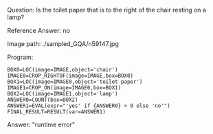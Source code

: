 Question: Is the toilet paper that is to the right of the chair resting on a lamp?

Reference Answer: no

Image path: ./sampled_GQA/n59147.jpg

Program:

```
BOX0=LOC(image=IMAGE,object='chair')
IMAGE0=CROP_RIGHTOF(image=IMAGE,box=BOX0)
BOX1=LOC(image=IMAGE0,object='toilet paper')
IMAGE1=CROP_ON(image=IMAGE0,box=BOX1)
BOX2=LOC(image=IMAGE1,object='lamp')
ANSWER0=COUNT(box=BOX2)
ANSWER1=EVAL(expr="'yes' if {ANSWER0} > 0 else 'no'")
FINAL_RESULT=RESULT(var=ANSWER1)
```
Answer: "runtime error"

